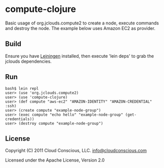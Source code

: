 # compute-clojure

Basic usage of org.jclouds.compute2 to create a node, execute commands and destroy the node. The example below uses Amazon EC2 as provider.

## Build

Ensure you have [Leiningen](http://github.com/technomancy/leiningen) installed, then execute 'lein deps' to grab the jclouds dependencies. 

## Run

    bash$ lein repl
    user> (use 'org.jclouds.compute2)
    user> (use 'compute-clojure)
    user> (def compute "aws-ec2" "AMAZON-IDENTITY" "AMAZON-CREDENTIAL" :ssh)
    user> (create compute "example-node-group")
	user> (exec compute "echo hello" "example-node-group" (get-credentials))
	user> (destroy compute "example-node-group")

## License

Copyright (C) 2011 Cloud Conscious, LLC. <info@cloudconscious.com>

Licensed under the Apache License, Version 2.0 